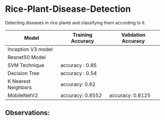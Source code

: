 # Rice-Plant-Disease-Detection
Detecting diseases in rice plants and classifying them according to it.

| Model  | Training Accuracy | Validation Accuracy |
| ------------- | ------------- | ------------|
| Inception V3 model  |    |        |
| Resnet50 Model  |   |      |
| SVM Technique |     accuracy : 0.85            |       |
| Decision Tree |     accuracy :  0.54         |          |
| K Nearest Neighbors |  accuracy: 0.62      |        |
| MobileNetV2 |   accuracy: 0.8552     | accuracy: 0.8125    |

## Observations:
 

